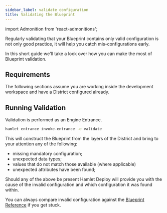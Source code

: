 ```yaml
---
sidebar_label: validate configuration
title: Validating the Blueprint
---
```

import Admonition from 'react-admonitions';

Regularly validating that your Blueprint contains only valid configuration is not only good practice, it will help you catch mis-configurations early.

In this short guide we'll take a look over how you can make the most of Blueprint validation.

## Requirements

The following sections assume you are working inside the development workspace and have a District configured already.

## Running Validation

Validation is performed as an Engine Entrance.


```bash
hamlet entrance invoke-entrance -e validate
```

This will construct the Blueprint from the layers of the District  and bring to your attention any of the following:

- missing mandatory configuration;
- unexpected data types;
- values that do not match those available (where applicable)
- unexpected attributes have been found;

Should any of the above be present Hamlet Deploy will provide you with the cause of the invalid configuration and which configuration it was found within.

<Admonition type="question" title="Having Trouble?">
You can always compare invalid configuration against the <a href="https://docs.hamlet.io/reference">Blueprint Reference</a> if you get stuck.
</Admonition>

